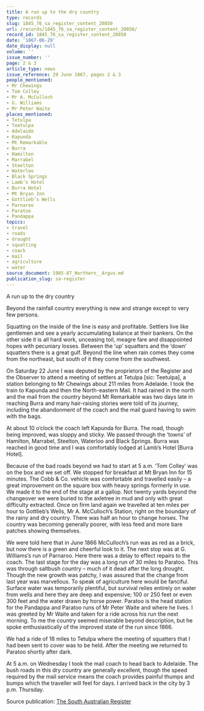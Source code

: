 ```yaml
---
title: A run up to the dry country
type: records
slug: 1845_76_sa_register_content_20850
url: /records/1845_76_sa_register_content_20850/
record_id: 1845_76_sa_register_content_20850
date: '1867-06-29'
date_display: null
volume: ''
issue_number: ''
page: 2 & 3
article_type: news
issue_reference: 29 June 1867, pages 2 & 3
people_mentioned:
- Mr Chewings
- Tom Colley
- Mr A. McCulloch
- G. Williams
- Mr Peter Waite
places_mentioned:
- Tetulpa
- Teetulpa
- Adelaide
- Kapunda
- Mt Remarkable
- Burra
- Hamilton
- Marrabel
- Steelton
- Waterloo
- Black Springs
- Lamb’s Hotel
- Burra Hotel
- Mt Bryan Inn
- Gottlieb’s Wells
- Parnaroo
- Paratoo
- Pandappa
topics:
- travel
- roads
- drought
- squatting
- coach
- mail
- agriculture
- water
source_document: 1985-87_Northern__Argus.md
publication_slug: sa-register
---
```


A run up to the dry country

Beyond the rainfall country everything is new and strange except to very few persons.

Squatting on the inside of the line is easy and profitable.  Settlers live like gentlemen and see a yearly accumulating balance at their bankers.  On the other side it is all hard work, unceasing toil, meagre fare and disappointed hopes with pecuniary losses.  Between the ‘up’ squatters and the ‘down’ squatters there is a great gulf.  Beyond the line when rain comes they come from the northeast, but south of it they come from the southwest.

On Saturday 22 June I was deputed by the proprietors of the Register and the Observer to attend a meeting of settlers at Tetulpa [sic: Teetulpa], a station belonging to Mr Chewings about 211 miles from Adelaide.  I took the train to Kapunda and then the North-eastern Mail.  It had rained in the north and the mail from the country beyond Mt Remarkable was two days late in reaching Burra and many hair-raising stories were told of its journey, including the abandonment of the coach and the mail guard having to swim with the bags.

At about 10 o’clock the coach left Kapunda for Burra.  The road, though being improved, was sloppy and sticky.  We passed through the ‘towns’ of Hamilton, Marrabel, Steelton, Waterloo and Black Springs.  Burra was reached in good time and I was comfortably lodged at Lamb’s Hotel [Burra Hotel].

Because of the bad roads beyond we had to start at 5 a.m.  ‘Tom Colley’ was on the box and we set off.  We stopped for breakfast at Mt Bryan Inn for 15 minutes.  The Cobb & Co. vehicle was comfortable and travelled easily – a great improvement on the square box with heavy springs formerly in use.  We made it to the end of the stage at a gallop.  Not twenty yards beyond the changeover we were buried to the axletree in mud and only with great difficulty extracted.  Once on firm land again we travelled at ten miles per hour to Gottlieb’s Wells, Mr A. McCulloch’s Station, right on the boundary of the rainy and dry country.  There was half an hour to change horses.  The country was becoming generally poorer, with less feed and more bare patches showing themselves.

We were told here that in June 1866 McCulloch’s run was as red as a brick, but now there is a green and cheerful look to it.  The next stop was at G. Williams’s run of Parnaroo.  Here there was a delay to effect repairs to the coach.  The last stage for the day was a long run of 30 miles to Paratoo.  This was through saltbush country – much of it dead after the long drought.  Though the new growth was patchy, I was assured that the change from last year was marvellous.  To speak of agriculture here would be fanciful.  Surface water was temporarily plentiful, but survival relies entirely on water from wells and here they are deep and expensive; 100 or 250 feet or even 300 feet and the water drawn by horse power.  Paratoo is the head station for the Pandappa and Paratoo runs of Mr Peter Waite and where he lives.  I was greeted by Mr Waite and taken for a ride across his run the next morning.  To me the country seemed miserable beyond description, but he spoke enthusiastically of the improved state of the run since 1866.

We had a ride of 18 miles to Tetulpa where the meeting of squatters that I had been sent to cover was to be held.  After the meeting we returned to Paratoo shortly after dark.

At 5 a.m. on Wednesday I took the mail coach to head back to Adelaide.  The bush roads in this dry country are generally excellent, though the speed required by the mail service means the coach provides painful thumps and bumps which the traveller will feel for days.  I arrived back in the city by 3 p.m. Thursday.

Source publication: [The South Australian Register](/publications/sa-register/)
